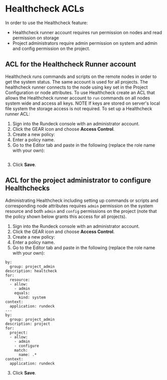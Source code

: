 # Healthcheck ACLs
In order to use the Healthcheck feature:
 - Healthcheck runner account requires run permission on nodes and read permission on storage
 - Project administrators require admin permission on system and admin and config permission on the project.
## ACL for the Healthcheck Runner account
Healthcheck runs commands and scripts on the remote nodes in order to get the system status. The same account is used for all projects. The healthcheck runner connects to the node using key set in the Project Configuration or node attributes. To use Healthcheck create an ACL that allows the Healthcheck runner account to `run` commands on all nodes system wide and access all keys.
NOTE If keys are stored on server's local file system the storage access is not required.
To set up a Healthcheck runner ACL:
1. Sign into the Rundeck console with an administrator account.
2. Click the GEAR icon and choose **Access Control**.
3. Create a new policy:
  1. Enter a policy name.
  2. Go to the Editor tab and paste in the following (replace the role name with your own):
~~~~~~~~
~~~~~~~~
  3. Click **Save**.


## ACL for the project administrator to configure Healthchecks
Administrating Healthcheck including setting up commands or scripts and corresponding node attributes requires `admin` permission on the system resource and both `admin` and `config` permissions on the project (note that the policy shown below grants this access for all projects).
1. Sign into the Rundeck console with an administrator account.
2. Click the GEAR icon and choose **Access Control**.
3. Create a new policy:
  1. Enter a policy name.
  2. Go to the Editor tab and paste in the following (replace the role name with your own):
~~~~~~~~
by:
  group: project_admin
description: healtcheck
for:
  resource:
  - allow:
    - admin
    equals:
      kind: system
context:
  application: rundeck
---
by:
  group: project_admin
description: project
for:
  project:
  - allow:
    - admin
    - configure
    match:
      name: .*
context:
  application: rundeck
~~~~~~~~
  3. Click **Save**.
